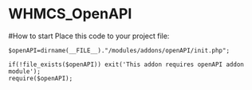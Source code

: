 # WHMCS_OpenAPI

#How to start
Place this code to your project file:

```
$openAPI=dirname(__FILE__)."/modules/addons/openAPI/init.php";

if(!file_exists($openAPI)) exit('This addon requires openAPI addon module');
require($openAPI);
```
